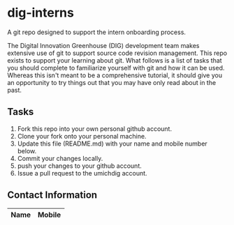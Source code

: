 # dig-interns
A git repo designed to support the intern onboarding process.

The Digital Innovation Greenhouse (DIG) development team makes extensive use of git to support source code
revision management.  This repo exists to support your learning about git.  What follows is a list of 
tasks that you should complete to familiarize yourself with git and how it can be used.  Whereas this
isn't meant to be a comprehensive tutorial, it should give you an opportunity to try things out
that you may have only read about in the past.

## Tasks

1. Fork this repo into your own personal github account.
2. Clone your fork onto your personal machine.
3. Update this file (README.md) with your name and mobile number below.
4. Commit your changes locally.
5. push your changes to your github account.
6. Issue a pull request to the umichdig account.

## Contact Information
| Name | Mobile |
| ---- | ------ |
